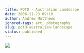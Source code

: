 ```yaml
---
title: POTD - Australian Landscape
date: 2006-11-23 09:18
author: Andrew Matthews
ignored-tags: art, photography
slug: potd-australian-landscape
status: published
---
```


[![](http://static.flickr.com/48/132708320_1e7f36d589_b.jpg)](http://www.flickr.com/photos/aabs/132708320/ "photo sharing")
